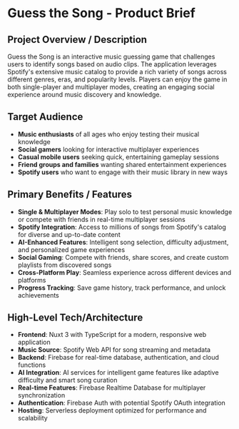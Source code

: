 # Guess the Song - Product Brief

## Project Overview / Description

Guess the Song is an interactive music guessing game that challenges users to identify songs based on audio clips. The application leverages Spotify's extensive music catalog to provide a rich variety of songs across different genres, eras, and popularity levels. Players can enjoy the game in both single-player and multiplayer modes, creating an engaging social experience around music discovery and knowledge.

## Target Audience

- **Music enthusiasts** of all ages who enjoy testing their musical knowledge
- **Social gamers** looking for interactive multiplayer experiences
- **Casual mobile users** seeking quick, entertaining gameplay sessions
- **Friend groups and families** wanting shared entertainment experiences
- **Spotify users** who want to engage with their music library in new ways

## Primary Benefits / Features

- **Single & Multiplayer Modes**: Play solo to test personal music knowledge or compete with friends in real-time multiplayer sessions
- **Spotify Integration**: Access to millions of songs from Spotify's catalog for diverse and up-to-date content
- **AI-Enhanced Features**: Intelligent song selection, difficulty adjustment, and personalized game experiences
- **Social Gaming**: Compete with friends, share scores, and create custom playlists from discovered songs
- **Cross-Platform Play**: Seamless experience across different devices and platforms
- **Progress Tracking**: Save game history, track performance, and unlock achievements

## High-Level Tech/Architecture

- **Frontend**: Nuxt 3 with TypeScript for a modern, responsive web application
- **Music Source**: Spotify Web API for song streaming and metadata
- **Backend**: Firebase for real-time database, authentication, and cloud functions
- **AI Integration**: AI services for intelligent game features like adaptive difficulty and smart song curation
- **Real-time Features**: Firebase Realtime Database for multiplayer synchronization
- **Authentication**: Firebase Auth with potential Spotify OAuth integration
- **Hosting**: Serverless deployment optimized for performance and scalability
